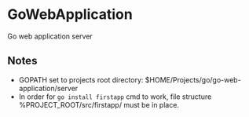 # GoWebApplication
Go web application server

## Notes

* GOPATH set to projects root directory: $HOME/Projects/go/go-web-application/server
* In order for ```go install firstapp``` cmd to work, file structure %PROJECT_ROOT/src/firstapp/ must be in place.